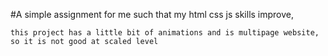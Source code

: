 #A simple assignment for me such that my html css js skills improve,

``this project has a little bit of animations and is multipage website, so it is not good at scaled level``
